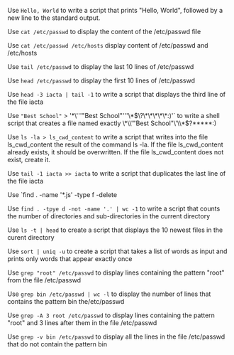 Use `Hello, World` to write a script that prints "Hello, World", followed by a new line to the standard output.

Use `cat /etc/passwd` to display the content of the /etc/passwd file

Use `cat /etc/passwd /etc/hosts` display content of /etc/passwd and /etc/hosts

Use `tail /etc/passwd` to display the last 10 lines of /etc/passwd

Use `head /etc/passwd` to display the first 10 lines of /etc/passwd

Use `head -3 iacta | tail -1` to write a script that displays the third line of the file iacta

Use `"Best School"` > '\*\\'\''"Best School"\'\''\\*$\?\*\*\*\*\*:)'` to write a shell script that creates a file named exactly \*\\'"Best School"\'\\*$\?\*\*\*\*\*:)

Use `ls -la > ls_cwd_content` to write a script that writes into the file ls_cwd_content the result of the command ls -la. If the file ls_cwd_content already exists, it should be overwritten. If the file ls_cwd_content does not exist, create it.

Use `tail -1 iacta >> iacta` to write a script that duplicates the last line of the file iacta

Use `find . -name '*.js' -type f -delete

Use `find . -tpye d -not -name '.' | wc -1` to write a script that counts the number of directories and sub-directories in the current directory

Use `ls -t | head` to create a script that displays the 10 newest files in the curent directory

Use `sort | uniq -u` to create a script that takes a list of words as input and prints only words that appear exactly once

Use `grep "root" /etc/passwd` to display lines containing the pattern "root" from the file /etc/passwd

Use `grep bin /etc/passwd | wc -l` to display the number of lines that contains the pattern bin the/etc/passwd

Use `grep -A 3 root /etc/passwd` to display lines containing the pattern "root" and 3 lines after them in the file /etc/passwd

Use `grep -v bin /etc/passwd` to display all the lines in the file /etc/passwd that do not contain the pattern bin
